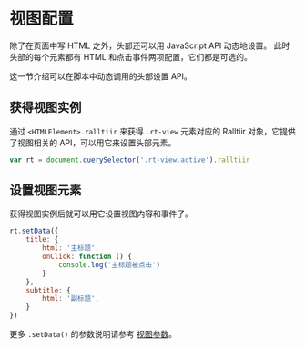 # 视图配置

除了在页面中写 HTML 之外，头部还可以用 JavaScript API 动态地设置。
此时头部的每个元素都有 HTML 和点击事件两项配置，它们都是可选的。

这一节介绍可以在脚本中动态调用的头部设置 API。

## 获得视图实例

通过 `<HTMLElement>.ralltiir` 来获得 `.rt-view` 元素对应的 Ralltiir 对象，它提供了视图相关的 API，可以用它来设置头部元素。

```javascript
var rt = document.querySelector('.rt-view.active').ralltiir
```

## 设置视图元素

获得视图实例后就可以用它设置视图内容和事件了。

```javascript
rt.setData({
    title: {
        html: '主标题',
        onClick: function () {
            console.log('主标题被点击')
        }
    },
    subtitle: {
        html: '副标题',
    }
})
```

更多 `.setData()` 的参数说明请参考 [视图参数](/get-started/view-options.md)。
